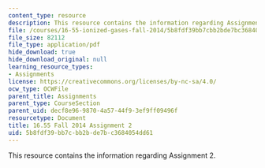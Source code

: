 ```yaml
---
content_type: resource
description: This resource contains the information regarding Assignment 2.
file: /courses/16-55-ionized-gases-fall-2014/5b8fdf39bb7cbb2bde7bc3684054dd61_MIT16_55F14_Assignment2.pdf
file_size: 82112
file_type: application/pdf
hide_download: true
hide_download_original: null
learning_resource_types:
- Assignments
license: https://creativecommons.org/licenses/by-nc-sa/4.0/
ocw_type: OCWFile
parent_title: Assignments
parent_type: CourseSection
parent_uid: decf8e96-9870-4a57-44f9-3ef9ff09496f
resourcetype: Document
title: 16.55 Fall 2014 Assignment 2
uid: 5b8fdf39-bb7c-bb2b-de7b-c3684054dd61
---
```

This resource contains the information regarding Assignment 2.